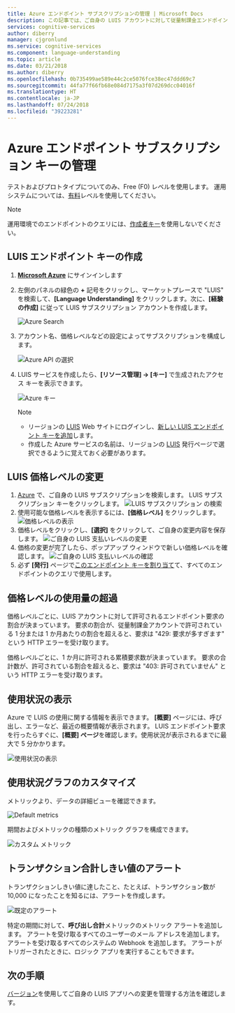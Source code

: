 ```yaml
---
title: Azure エンドポイント サブスクリプションの管理 | Microsoft Docs
description: この記事では、ご自身の LUIS アカウントに対して従量制課金エンドポイント キーを作成し、次の支払いプランに従って、お使いのエンドポイントに無制限トラフィックを提供します。
services: cognitive-services
author: diberry
manager: cjgronlund
ms.service: cognitive-services
ms.component: language-understanding
ms.topic: article
ms.date: 03/21/2018
ms.author: diberry
ms.openlocfilehash: 0b735499ae589e44c2ce5076fce38ec47ddd69c7
ms.sourcegitcommit: 44fa77f66fb68e084d7175a3f07d269dcc04016f
ms.translationtype: HT
ms.contentlocale: ja-JP
ms.lasthandoff: 07/24/2018
ms.locfileid: "39223281"
---
```

# <a name="manage-azure-endpoint-subscription-keys"></a>Azure エンドポイント サブスクリプション キーの管理

テストおよびプロトタイプについてのみ、Free (F0) レベルを使用します。 運用システムについては、[有料](https://aka.ms/luis-price-tier)レベルを使用してください。 

> [!NOTE]
> 運用環境でのエンドポイントのクエリには、[作成者キー](luis-concept-keys.md#authoring-key)を使用しないでください。

<a name="create-luis-service"></a>
## <a name="create-luis-endpoint-key"></a>LUIS エンドポイント キーの作成

1. **[Microsoft Azure](https://ms.portal.azure.com/)** にサインインします 
2. 左側のパネルの緑色の **+** 記号をクリックし、マーケットプレースで "LUIS" を検索して、**[Language Understanding]** をクリックします。次に、**[経験の作成]** に従って LUIS サブスクリプション アカウントを作成します。 

    ![Azure Search](./media/luis-azure-subscription/azure-search.png) 

3. アカウント名、価格レベルなどの設定によってサブスクリプションを構成します。 

    ![Azure API の選択](./media/luis-azure-subscription/azure-api-choice.png) 

4. LUIS サービスを作成したら、**[リソース管理] -> [キー]** で生成されたアクセス キーを表示できます。  

    ![Azure キー](./media/luis-azure-subscription/azure-keys.png)

    > [!Note] 
    > * リージョンの [LUIS](luis-reference-regions.md) Web サイトにログインし、[新しい LUIS エンドポイント キーを追加](luis-how-to-manage-keys.md#assign-endpoint-key)します。 
    > * 作成した Azure サービスの名前は、リージョンの [LUIS](luis-reference-regions.md) 発行ページで選択できるように覚えておく必要があります。  

## <a name="change-luis-pricing-tier"></a>LUIS 価格レベルの変更

1.  [Azure](https://portal.azure.com) で、ご自身の LUIS サブスクリプションを検索します。 LUIS サブスクリプション キーをクリックします。
    ![LUIS サブスクリプション の検索](./media/luis-usage-tiers/find.png)
2.  使用可能な価格レベルを表示するには、**[価格レベル]** をクリックします。 
    ![価格レベルの表示](./media/luis-usage-tiers/subscription.png)
3.  価格レベルをクリックし、**[選択]** をクリックして、ご自身の変更内容を保存します。 
    ![ご自身の LUIS 支払いレベルの変更](./media/luis-usage-tiers/plans.png)
4.  価格の変更が完了したら、ポップアップ ウィンドウで新しい価格レベルを確認します。 
    ![ご自身の LUIS 支払いレベルの確認](./media/luis-usage-tiers/updated.png)
5. 必ず **[発行]** ページで[このエンドポイント キーを割り当て](luis-how-to-manage-keys.md#assign-endpoint-key)て、すべてのエンドポイントのクエリで使用します。 

## <a name="exceed-pricing-tier-usage"></a>価格レベルの使用量の超過
価格レベルごとに、LUIS アカウントに対して許可されるエンドポイント要求の割合が決まっています。 要求の割合が、従量制課金アカウントで許可されている 1 分または 1 か月あたりの割合を超えると、要求は "429: 要求が多すぎます" という HTTP エラーを受け取ります。

価格レベルごとに、1 か月に許可される累積要求数が決まっています。 要求の合計数が、許可されている割合を超えると、要求は "403: 許可されていません" という HTTP エラーを受け取ります。  

## <a name="viewing-summary-usage"></a>使用状況の表示
Azure で LUIS の使用に関する情報を表示できます。 **[概要]** ページには、呼び出し、エラーなど、最近の概要情報が表示されます。 LUIS エンドポイント要求を行ったらすぐに、**[概要] ページ**を確認します。使用状況が表示されるまでに最大で 5 分かかります。

![使用状況の表示](./media/luis-usage-tiers/overview.png)

## <a name="customizing-usage-charts"></a>使用状況グラフのカスタマイズ
メトリックより、データの詳細ビューを確認できます。

![Default metrics](./media/luis-usage-tiers/metrics-default.png)

期間およびメトリックの種類のメトリック グラフを構成できます。 

![カスタム メトリック](./media/luis-usage-tiers/metrics-custom.png)

## <a name="total-transactions-threshold-alert"></a>トランザクション合計しきい値のアラート
トランザクションしきい値に達したこと、たとえば、トランザクション数が 10,000 になったことを知るには、アラートを作成します。 

![既定のアラート](./media/luis-usage-tiers/alert-default.png)

特定の期間に対して、**呼び出し合計**メトリックのメトリック アラートを追加します。 アラートを受け取るすべてのユーザーのメール アドレスを追加します。 アラートを受け取るすべてのシステムの Webhook を追加します。 アラートがトリガーされたときに、ロジック アプリを実行することもできます。 

## <a name="next-steps"></a>次の手順

[バージョン](luis-how-to-manage-versions.md)を使用してご自身の LUIS アプリへの変更を管理する方法を確認します。